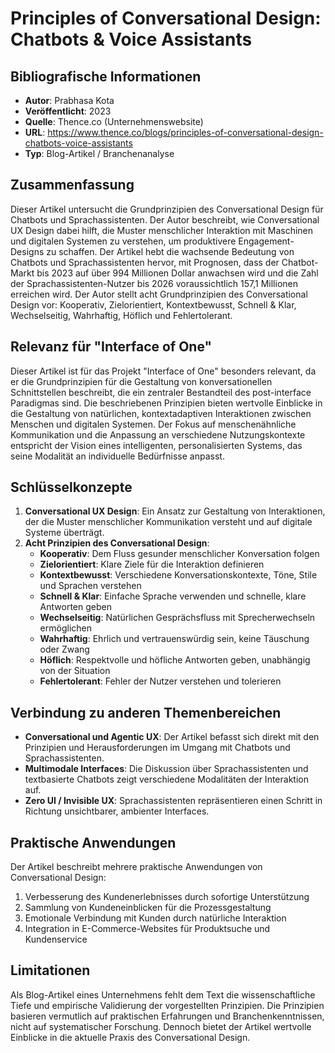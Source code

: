 # Principles of Conversational Design: Chatbots & Voice Assistants

## Bibliografische Informationen
- **Autor**: Prabhasa Kota
- **Veröffentlicht**: 2023
- **Quelle**: Thence.co (Unternehmenswebsite)
- **URL**: https://www.thence.co/blogs/principles-of-conversational-design-chatbots-voice-assistants
- **Typ**: Blog-Artikel / Branchenanalyse

## Zusammenfassung
Dieser Artikel untersucht die Grundprinzipien des Conversational Design für Chatbots und Sprachassistenten. Der Autor beschreibt, wie Conversational UX Design dabei hilft, die Muster menschlicher Interaktion mit Maschinen und digitalen Systemen zu verstehen, um produktivere Engagement-Designs zu schaffen. Der Artikel hebt die wachsende Bedeutung von Chatbots und Sprachassistenten hervor, mit Prognosen, dass der Chatbot-Markt bis 2023 auf über 994 Millionen Dollar anwachsen wird und die Zahl der Sprachassistenten-Nutzer bis 2026 voraussichtlich 157,1 Millionen erreichen wird. Der Autor stellt acht Grundprinzipien des Conversational Design vor: Kooperativ, Zielorientiert, Kontextbewusst, Schnell & Klar, Wechselseitig, Wahrhaftig, Höflich und Fehlertolerant.

## Relevanz für "Interface of One"
Dieser Artikel ist für das Projekt "Interface of One" besonders relevant, da er die Grundprinzipien für die Gestaltung von konversationellen Schnittstellen beschreibt, die ein zentraler Bestandteil des post-interface Paradigmas sind. Die beschriebenen Prinzipien bieten wertvolle Einblicke in die Gestaltung von natürlichen, kontextadaptiven Interaktionen zwischen Menschen und digitalen Systemen. Der Fokus auf menschenähnliche Kommunikation und die Anpassung an verschiedene Nutzungskontexte entspricht der Vision eines intelligenten, personalisierten Systems, das seine Modalität an individuelle Bedürfnisse anpasst.

## Schlüsselkonzepte
1. **Conversational UX Design**: Ein Ansatz zur Gestaltung von Interaktionen, der die Muster menschlicher Kommunikation versteht und auf digitale Systeme überträgt.
2. **Acht Prinzipien des Conversational Design**:
   - **Kooperativ**: Dem Fluss gesunder menschlicher Konversation folgen
   - **Zielorientiert**: Klare Ziele für die Interaktion definieren
   - **Kontextbewusst**: Verschiedene Konversationskontexte, Töne, Stile und Sprachen verstehen
   - **Schnell & Klar**: Einfache Sprache verwenden und schnelle, klare Antworten geben
   - **Wechselseitig**: Natürlichen Gesprächsfluss mit Sprecherwechseln ermöglichen
   - **Wahrhaftig**: Ehrlich und vertrauenswürdig sein, keine Täuschung oder Zwang
   - **Höflich**: Respektvolle und höfliche Antworten geben, unabhängig von der Situation
   - **Fehlertolerant**: Fehler der Nutzer verstehen und tolerieren

## Verbindung zu anderen Themenbereichen
- **Conversational und Agentic UX**: Der Artikel befasst sich direkt mit den Prinzipien und Herausforderungen im Umgang mit Chatbots und Sprachassistenten.
- **Multimodale Interfaces**: Die Diskussion über Sprachassistenten und textbasierte Chatbots zeigt verschiedene Modalitäten der Interaktion auf.
- **Zero UI / Invisible UX**: Sprachassistenten repräsentieren einen Schritt in Richtung unsichtbarer, ambienter Interfaces.

## Praktische Anwendungen
Der Artikel beschreibt mehrere praktische Anwendungen von Conversational Design:
1. Verbesserung des Kundenerlebnisses durch sofortige Unterstützung
2. Sammlung von Kundeneinblicken für die Prozessgestaltung
3. Emotionale Verbindung mit Kunden durch natürliche Interaktion
4. Integration in E-Commerce-Websites für Produktsuche und Kundenservice

## Limitationen
Als Blog-Artikel eines Unternehmens fehlt dem Text die wissenschaftliche Tiefe und empirische Validierung der vorgestellten Prinzipien. Die Prinzipien basieren vermutlich auf praktischen Erfahrungen und Branchenkenntnissen, nicht auf systematischer Forschung. Dennoch bietet der Artikel wertvolle Einblicke in die aktuelle Praxis des Conversational Design.
